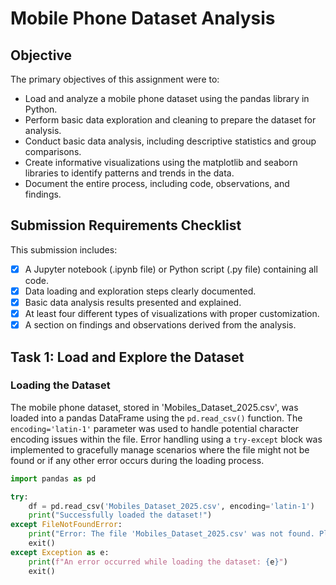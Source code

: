 # Mobile Phone Dataset Analysis

## Objective

The primary objectives of this assignment were to:

* Load and analyze a mobile phone dataset using the pandas library in Python.
* Perform basic data exploration and cleaning to prepare the dataset for analysis.
* Conduct basic data analysis, including descriptive statistics and group comparisons.
* Create informative visualizations using the matplotlib and seaborn libraries to identify patterns and trends in the data.
* Document the entire process, including code, observations, and findings.

## Submission Requirements Checklist

This submission includes:

* [x] A Jupyter notebook (.ipynb file) or Python script (.py file) containing all code.
* [x] Data loading and exploration steps clearly documented.
* [x] Basic data analysis results presented and explained.
* [x] At least four different types of visualizations with proper customization.
* [x] A section on findings and observations derived from the analysis.

## Task 1: Load and Explore the Dataset

### Loading the Dataset

The mobile phone dataset, stored in 'Mobiles_Dataset_2025.csv', was loaded into a pandas DataFrame using the `pd.read_csv()` function. The `encoding='latin-1'` parameter was used to handle potential character encoding issues within the file. Error handling using a `try-except` block was implemented to gracefully manage scenarios where the file might not be found or if any other error occurs during the loading process.

```python
import pandas as pd

try:
    df = pd.read_csv('Mobiles_Dataset_2025.csv', encoding='latin-1')
    print("Successfully loaded the dataset!")
except FileNotFoundError:
    print("Error: The file 'Mobiles_Dataset_2025.csv' was not found. Please make sure the file is in the correct directory or its named correctly.")
    exit()
except Exception as e:
    print(f"An error occurred while loading the dataset: {e}")
    exit()
